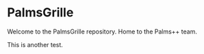 # PalmsGrille

Welcome to the PalmsGrille repository. Home to the Palms++ team.

This is another test.
